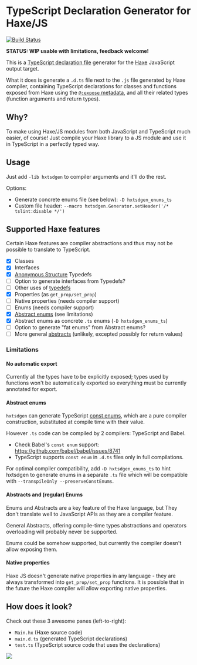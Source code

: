 # TypeScript Declaration Generator for Haxe/JS

[![Build Status](https://travis-ci.org/nadako/hxtsdgen.svg?branch=master)](https://travis-ci.org/nadako/hxtsdgen)

**STATUS: WIP usable with limitations, feedback welcome!**

This is a [TypeScript declaration file](https://www.typescriptlang.org/docs/handbook/declaration-files/introduction.html)
generator for the [Haxe](https://haxe.org/) JavaScript output target.

What it does is generate a `.d.ts` file next to the `.js` file generated by Haxe compiler,
containing TypeScript declarations for classes and functions exposed from Haxe using the
[`@:expose` metadata](http://haxe.org/manual/target-javascript-expose.html), and all their
related types (function arguments and return types).

## Why?

To make using Haxe/JS modules from both JavaScript and TypeScript much easier, of course!
Just compile your Haxe library to a JS module and use it in TypeScript in a perfectly typed way.

## Usage

Just add `-lib hxtsdgen` to compiler arguments and it'll do the rest.

Options:

- Generate concrete enums file (see below): `-D hxtsdgen_enums_ts`
- Custom file header:
  `--macro hxtsdgen.Generator.setHeader('/* tslint:disable */')`

## Supported Haxe features

Certain Haxe features are compiler abstractions and thus may not be possible to translate
to TypeScript.

- [x] Classes
- [x] Interfaces
- [x] [Anonymous Structure](https://haxe.org/manual/types-anonymous-structure.html) Typedefs
- [ ] Option to generate interfaces from Typedefs?
- [ ] Other uses of [typedefs](https://haxe.org/manual/type-system-typedef.html)
- [x] Properties (as `get_prop/set_prop`)
- [ ] Native properties (needs compiler support)
- [ ] Enums (needs compiler support)
- [x] [Abstract enums](https://haxe.org/manual/types-abstract-enum.html) (see limitations)
- [x] Abstract enums as concrete `.ts` enums (`-D hxtsdgen_enums_ts`)
- [ ] Option to generate "fat enums" from Abstract enums?
- [ ] More general [abstracts](https://haxe.org/manual/types-abstract.html) (unlikely, excepted possibly for return values)

### Limitations

#### No automatic export

Currently all the types have to be explicitly exposed; types used by functions won't be
automatically exported so everything must be currently annotated for export.

#### Abstract enums

`hxtsdgen` can generate TypeScript [const enums](https://www.typescriptlang.org/docs/handbook/enums.html),
which are a pure compiler construction, substituted at compile time with their value.

However `.ts` code can be compiled by 2 compilers: TypeScript and Babel.

- Check Babel's `const enum` support: https://github.com/babel/babel/issues/8741
- TypeScript supports `const enum` in `.d.ts` files only in full compilations.

For optimal compiler compatibility, add `-D hxtsdgen_enums_ts` to hint hxtsdgen to
generate enums in a separate `.ts` file which will be compatible with
`--transpileOnly --preserveConstEnums`.

#### Abstracts and (regular) Enums

Enums and Abstracts are a key feature of the Haxe language, but They don't translate well
to JavaScript APIs as they are a compiler feature.

General Abstracts, offering compile-time types abstractions and operators overloading will
probably never be supported.

Enums could be somehow supported, but currently the compiler doesn't allow exposing them.

#### Native properties

Haxe JS doesn't generate native properties in any language - they are always transformed
into `get_prop/set_prop` functions. It is possible that in the future the Haxe compiler
will allow exporting native properties.

## How does it look?

Check out these 3 awesome panes (left-to-right):

 * `Main.hx` (Haxe source code)
 * `main.d.ts` (generated TypeScript declarations)
 * `test.ts` (TypeScript source code that uses the declarations)

![](http://i.imgur.com/AHmdHtv.gif)
